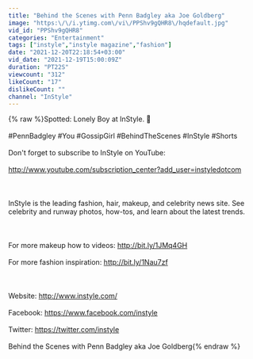 ```yaml
---
title: "Behind the Scenes with Penn Badgley aka Joe Goldberg"
image: "https:\/\/i.ytimg.com\/vi\/PPShv9gQHR8\/hqdefault.jpg"
vid_id: "PPShv9gQHR8"
categories: "Entertainment"
tags: ["instyle","instyle magazine","fashion"]
date: "2021-12-20T22:18:54+03:00"
vid_date: "2021-12-19T15:00:09Z"
duration: "PT22S"
viewcount: "312"
likeCount: "17"
dislikeCount: ""
channel: "InStyle"
---
```

{% raw %}Spotted: Lonely Boy at InStyle. 👀<br /><br />#PennBadgley #You #GossipGirl #BehindTheScenes #InStyle #Shorts<br /><br />Don't forget to subscribe to InStyle on YouTube: <br /><br /><a rel="nofollow" target="blank" href="http://www.youtube.com/subscription_center?add_user=instyledotcom">http://www.youtube.com/subscription_center?add_user=instyledotcom</a><br /><br /><br /><br />InStyle is the leading fashion, hair, makeup, and celebrity news site. See celebrity and runway photos, how-tos, and learn about the latest trends.<br /><br /><br /><br />For more makeup how to videos: <a rel="nofollow" target="blank" href="http://bit.ly/1JMq4GH">http://bit.ly/1JMq4GH</a><br /><br />For more fashion inspiration: <a rel="nofollow" target="blank" href="http://bit.ly/1Nau7zf">http://bit.ly/1Nau7zf</a> <br /><br /><br /><br />Website: <a rel="nofollow" target="blank" href="http://www.instyle.com/">http://www.instyle.com/</a><br /><br />Facebook:  <a rel="nofollow" target="blank" href="https://www.facebook.com/instyle">https://www.facebook.com/instyle</a><br /><br />Twitter: <a rel="nofollow" target="blank" href="https://twitter.com/instyle">https://twitter.com/instyle</a><br /><br />Behind the Scenes with Penn Badgley aka Joe Goldberg{% endraw %}
